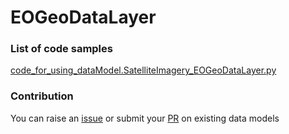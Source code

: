 # EOGeoDataLayer

### List of code samples 

<!-- 50-List of code -->

<!-- [code entry](link) -->
[code_for_using_dataModel.SatelliteImagery_EOGeoDataLayer.py](https://github.com/smart-data-models/dataModel.SatelliteImagery/blob/master/EOGeoDataLayer/code/code_for_using_dataModel.SatelliteImagery_EOGeoDataLayer.py)


<!-- /50-List of code -->

### Contribution
You can raise an [issue](https://github.com/smart-data-models/dataModel.SatelliteImagery/issues) or submit your [PR](https://github.com/smart-data-models/dataModel.SatelliteImagery/pulls) on existing data models

